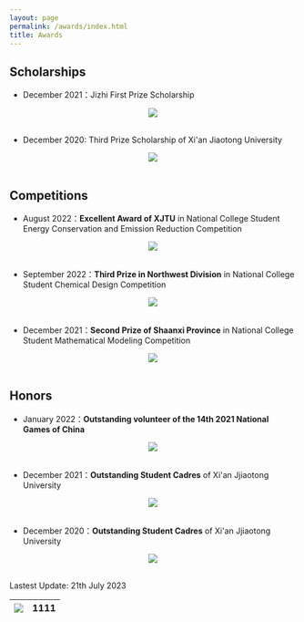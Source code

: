 ```yaml
---
layout: page
permalink: /awards/index.html
title: Awards
---
```


## Scholarships

- December 2021：Jizhi First Prize Scholarship  
<center>
<img src="/honor/1.jpg/">
</center>
<br>

- December 2020: Third Prize Scholarship of Xi'an Jiaotong University
<center>
<img src="/honor/2.jpg/">
</center>
<br>


## Competitions

- August 2022：**Excellent Award of XJTU** in National College Student Energy Conservation and Emission Reduction Competition  
<center>
<img src="/honor/3.jpg/">
</center>
<br>

- September 2022：**Third Prize in Northwest Division** in National College Student Chemical Design Competition  
<center>
<img src="/honor/4.jpg/">
</center>
<br>

- December 2021：**Second Prize of Shaanxi Province** in National College Student Mathematical Modeling Competition  
<center>
<img src="/honor/5.jpg/">
</center>
<br>

## Honors

- January 2022：**Outstanding volunteer of the 14th 2021 National Games of China**
<center>
<img src="/honor/6.jpg/">
</center>
<br>


- December 2021：**Outstanding Student Cadres** of Xi'an Jjiaotong University  
<center>
<img src="/honor/7.jpg/">
</center>
<br>

- December 2020：**Outstanding Student Cadres** of Xi'an Jjiaotong University  
<center>
<img src="/honor/8.jpg/">
</center>
<br>


Lastest Update: 21th July 2023

|<img src="/honor/5.jpg/">|1111|
|--|----|

